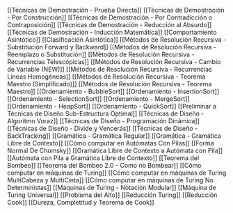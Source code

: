 [[Técnicas de Demostración - Prueba Directa]]
[[Técnicas de Demostración - Por Construcción]]
[[Técnicas de Demostración - Por Contradicción o Contraposición]]
[[Técnicas de Demostración - Reducción al Absurdo]]
[[Técnicas de Demostración - Inducción Matemática]]
[[Comportamiento Asintótico]]
[[Clasificación Asintótica]]
[[Métodos de Resolución Recursiva - Substitución Forward y Backward]]
[[Métodos de Resolución Recursiva - Reemplazo o Substitución]]
[[Métodos de Resolución Recursiva - Recurrencias Telescópicas]]
[[Métodos de Resolución Recursiva - Cambio de Variable (NEW)]]
[[Métodos de Resolución Recursiva - Recurrencias Lineas Homogéneas]]
[[Métodos de Resolución Recursiva - Teorema Maestro (Simplificado)]]
[[Métodos de Resolución Recursiva - Teorema Maestro]]
[[Ordenamiento - BubbleSort]]
[[Ordenamiento - InsertionSort]]
[[Ordenamiento - SelectionSort]]
[[Ordenamiento - MergeSort]]
[[Ordenamiento - HeapSort]]
[[Ordenamiento - QuickSort]]
[[Preliminar a Técnicas de Diseño Sub-Estructura Optimal]]
[[Técnicas de Diseño - Algoritmo Voraz]]
[[Técnicas de Diseño - Programación Dinámica]]
[[Técnicas de Diseño - Divide y Vencerás]]
[[Técnicas de Diseño - BackTracking]]
[[Gramática - Gramática Regular]]
[[Gramática - Gramática Libre de Contexto]]
[[Cómo computar en Autómatas Con Pilas]]
[[Forma Normal De Chomsky]]
[[Gramática Libre de Contexto a Autómata con Pila]]
[[Autómata con Pila a Gramática Libre de Contexto]]
[[Teorema del Bombeo]]
[[Teorema del Bombeo 2.0 - Como no Bombear]]
[[Cómo computar en máquinas de Turing]]
[[Cómo computar en máquinas de Turing MultiCabeza y MultiCinta]]
[[Cómo computar en máquinas de Turing No Deterministas]]
[[Máquinas de Turing - Notación Modular]]
[[Máquina de Turing Universal]]
[[Problema del Alto]]
[[Reducción Turing]]
[[Reducción Cook]]
[[Dureza, Completitud y Teorema de Cook]]
